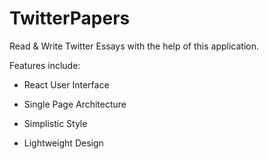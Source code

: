 # TwitterPapers

Read & Write Twitter Essays with the help of this application.

Features include:

- React User Interface

- Single Page Architecture

- Simplistic Style

- Lightweight Design
